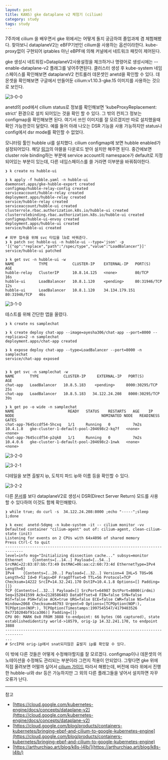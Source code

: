 ```yaml
---
layout: post
title: KANS) gke dataplane v2 체험기 (cilium)
category: study
tags: study
---
```

 
7주차에 cilium 을 배우면서 gke 위에서는 어떻게 돌지 궁금하여 졸업과제 겸 체험해봤다. 
찾아보니 dataplaneV2는 eBFP기반인 cilium을 사용하는 옵션이라한다.
kube-proxy없이 구현되어 iptables 아닌 eBPF에 의해 커널에서 네트워크 패킷이 제어된다.


gke 생성시 네트워킹>DataplaneV2사용설정을 체크하거나 명령어로 생성시에는 --enable-dataplane-v2 플래그를 넣어주면된다.
클러스터 생성 후 kube-system 네임스페이스를 확인해보면 dataplaneV2 컨트롤러 데몬셋인 anetd을 확인할 수 있다. 데몬셋을 확인해보면 구글에서 만들어둔 cilium:v1.10.3-gke.15 이미지를 사용하는 것으로 보인다.

![3-0-0](/assets/img/kans3/3-0-0.png)


anetd의 pod에서 cilium status로 정보를 확인해보면 'kubeProxyReplacement: strict' 환경으로 설치 되어있는 것을 확인 할 수 있다. 
그 밖의 컨피그 정보는 configmap을 확인해보면 된다. 여기서 쓰인 이미지를 잘 모르겠지만 따로 설치했을때 확인 가능한것이 달랐다. 예를 들어 아래 나오는 DSR 기능을 사용 가능하지만 status나 config에서 dsr mode를 확인할 수 없었다. 


모니터링 툴인 hubble ui를 설치했다. cilium configmap에 보면 hubble enabled가 설정되어있다. 
해당 [링크](https://github.com/rueian/gke-hubble-export/blob/master/example.yaml)의 야믈을 다운로드 받아 설치만 해주면 된다.
중간에보면 cluster role binding하는 부분에 service account의 namespace가 default로 지정되어있는 부분이 있는데, 다른 네임스페이스를 쓸 거라면 이부분을 바꿔줘야한다.

```
❯ k create ns hubble-ui

❯ k apply -f hubble.yaml -n hubble-ui
daemonset.apps/gke-hubble-export created
configmap/hubble-relay-config created
serviceaccount/hubble-relay created
deployment.apps/hubble-relay created
service/hubble-relay created
serviceaccount/hubble-ui created
clusterrole.rbac.authorization.k8s.io/hubble-ui created
clusterrolebinding.rbac.authorization.k8s.io/hubble-ui created
configmap/hubble-ui-envoy created
deployment.apps/hubble-ui created
service/hubble-ui created

# 외부 접속을 위해 svc 타입을 lb로 바꿔준다.
❯ k patch svc hubble-ui -n hubble-ui --type='json' -p '[{"op":"replace","path":"/spec/type","value":"LoadBalancer"}]'
service/hubble-ui patched

❯ k get svc -n hubble-ui -w
NAME           TYPE           CLUSTER-IP    EXTERNAL-IP   PORT(S)        AGE
hubble-relay   ClusterIP      10.8.14.125   <none>        80/TCP         16s
hubble-ui      LoadBalancer   10.8.1.120    <pending>     80:31946/TCP   12s
hubble-ui      LoadBalancer   10.8.1.120    34.134.179.151   80:31946/TCP   46s
```

![3-1-0](/assets/img/kans3/3-1-0.png)


테스트를 위해 간단한 앱을 올렸다.

```
❯ k create ns samplechat

❯ k create deploy chat-app --image=ayesha306/chat-app --port=8000 --replicas=2 -n samplechat
deployment.apps/chat-app created

❯ k expose deploy chat-app --type=LoadBalancer --port=8000 -n samplechat
service/chat-app exposed


❯ k get svc -n samplechat -w
NAME       TYPE           CLUSTER-IP     EXTERNAL-IP   PORT(S)          AGE
chat-app   LoadBalancer   10.8.5.183    <pending>     8000:30295/TCP   25s
chat-app   LoadBalancer   10.8.5.183   34.122.24.208   8000:30295/TCP   39s

❯ k get po -o wide -n samplechat
NAME                        READY   STATUS    RESTARTS   AGE    IP         NODE                                       NOMINATED NODE   READINESS GATES
chat-app-7645ccdf54-5hcxq   1/1     Running   0          7m2s   10.4.1.8   gke-cluster-1-default-pool-204698c2-kq7f   <none>           <none>
chat-app-7645ccdf54-p2qk8   1/1     Running   0          7m2s   10.4.0.6   gke-cluster-1-default-pool-204698c2-1nwk   <none>           <none>
```

![3-2-0](/assets/img/kans3/3-2-0.png)

![3-2-1](/assets/img/kans3/3-2-1.png)


디테일을 보면 출발지 ip, 도착지 파드 ip와 이름 등을 확인할 수 있다.

![3-2-2](/assets/img/kans3/3-2-2.png)



다른 [문서](https://cloud.google.com/blog/products/containers-kubernetes/bringing-ebpf-and-cilium-to-google-kubernetes-engine)를 보다 dataplaneV2로 생성시 DSR(Direct Server Return) 모드를 사용 할 수 있다하여 이것도 함께 확인해봤다. 

```
❯ while true; do curl -s  34.122.24.208:8000 ;echo "-----";sleep 1;done

❯ k exec  anetd-5dqmq -n kube-system -it -- cilium monitor -vv
Defaulted container "cilium-agent" out of: cilium-agent, clean-cilium-state (init)
Listening for events on 2 CPUs with 64x4096 of shared memory
Press Ctrl-C to quit
------------------------------------------------------------------------------
level=info msg="Initializing dissection cache..." subsys=monitor
Ethernet	{Contents=[..14..] Payload=[..54..] SrcMAC=22:83:87:bb:f3:49 DstMAC=06:aa:c2:60:73:4d EthernetType=IPv4 Length=0}
IPv4	{Contents=[..20..] Payload=[..32..] Version=4 IHL=5 TOS=96 Length=52 Id=0 Flags=DF FragOffset=0 TTL=56 Protocol=TCP Checksum=14222 SrcIP=14.32.241.170 DstIP=10.4.1.8 Options=[] Padding=[]}
TCP	{Contents=[..32..] Payload=[] SrcPort=64987 DstPort=8000(irdmi) Seq=152841599 Ack=2128586483 DataOffset=8 FIN=false SYN=false RST=false PSH=false ACK=true URG=false ECE=false CWR=false NS=false Window=2068 Checksum=46793 Urgent=0 Options=[TCPOption(NOP:), TCPOption(NOP:), TCPOption(Timestamps:1997545547/4179403526 0x7710204bf91ca306)] Padding=[]}
CPU 00: MARK 0x0 FROM 3888 to-endpoint: 66 bytes (66 captured), state establishedidentity world->18579, orig-ip 14.32.241.170, to endpoint 3888
------------------------------------------------------------------------------
...
# SrcIP와 orig-ip에서 snat되지않은 출발지 ip를 확인할 수 있다.

```

이 밖에 다른 것들은 어떻게 수정해야할지를 잘 모르겠다. configmap이나 데몬셋의 어노테이션을 수정해도 관리되는 부분이라 그런지 적용이 안되었다. 
그렇다면 gke 위에 직접 올려보면 어떨까 싶어서 [cilium 가이드](https://docs.cilium.io/en/v1.11/gettingstarted/k8s-install-helm/) 따라서 해봤는데, 버전에 따라 위에서 진행한 hubble-ui와 dsr 등은 가능하지만 그 외의 다른 플래그들을 넣어서 설치하면 자꾸 오류가 난다.



---
참고
- [https://cloud.google.com/kubernetes-engine/docs/concepts/dataplane-v2](https://cloud.google.com/kubernetes-engine/docs/concepts/dataplane-v2)
- [https://cloud.google.com/blog/products/containers-kubernetes/bringing-ebpf-and-cilium-to-google-kubernetes-engine](https://cloud.google.com/blog/products/containers-kubernetes/bringing-ebpf-and-cilium-to-google-kubernetes-engine)
- [https://arthurchiao.art/blog/k8s-l4lb/](https://arthurchiao.art/blog/k8s-l4lb/)
